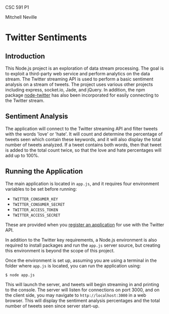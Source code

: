 CSC 591 P1

Mitchell Neville

# Twitter Sentiments

## Introduction

This Node.js project is an exploration of data stream processing. 
The goal is to exploit a third-party web service and perform analytics on
the data stream. The Twitter streaming API is used to perform a basic
sentiment analysis on a stream of tweets. The project uses various other
projects including express, socket.io, Jade, and jQuery. In addition, the 
npm package [node-twitter](https://github.com/desmondmorris/node-twitter)
has also been incorporated for easily connecting to the Twitter stream. 

## Sentiment Analysis

The application will connect to the Twitter streaming API and filter 
tweets with the words 'love' or 'hate'. It will count and determine the 
percentage of tweets seen which contain these keywords, and it will also
display the total number of tweets analyzed. If a tweet contains both 
words, then that tweet is added to the total count twice, so that the love
and hate percentages will add up to 100%.  

## Running the Application

The main application is located in ```app.js```, and it requires four environment 
variables to be set before running:

- ```TWITTER_CONSUMER_KEY```
- ```TWITTER_CONSUMER_SECRET```
- ```TWITTER_ACCESS_TOKEN```
- ```TWITTER_ACCESS_SECRET```

These are provided when you [register an application](http://apps.twitter.com)
for use with the Twitter API. 

In addition to the Twitter key requirements, a Node.js environment is also 
required to install packages and run the ```app.js``` server source, but creating
this environment is beyond the scope of this project. 

Once the environment is set up, assuming you are using a terminal in the folder
where ```app.js``` is located, you can run the application using:

```
$ node app.js
```

This will launch the server, and tweets will begin streaming in and printing to
the console. The server will listen for connections on port 3000, and on the 
client side, you may navigate to ```http://localhost:3000``` in a web browser. 
This will display the sentiment analysis percentages and the total number of tweets
seen since server start-up.
